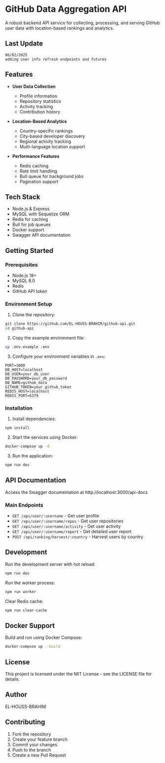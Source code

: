 # GitHub Data Aggregation API

A robust backend API service for collecting, processing, and serving GitHub user data with location-based rankings and analytics.

## Last Update
    06/02/2025
    adding user info refresh endpoints and futures
## Features

- **User Data Collection**
  - Profile information
  - Repository statistics
  - Activity tracking
  - Contribution history

- **Location-Based Analytics**
  - Country-specific rankings
  - City-based developer discovery
  - Regional activity tracking
  - Multi-language location support

- **Performance Features**
  - Redis caching
  - Rate limit handling
  - Bull queue for background jobs
  - Pagination support

## Tech Stack

- Node.js & Express
- MySQL with Sequelize ORM
- Redis for caching
- Bull for job queues
- Docker support
- Swagger API documentation

## Getting Started

### Prerequisites

- Node.js 18+
- MySQL 8.0
- Redis
- GitHub API token

### Environment Setup

1. Clone the repository:
```bash
git clone https://github.com/EL-HOUSS-BRAHIM/github-api.git
cd github-api
```

2. Copy the example environment file:
```bash
cp .env.example .env
```

3. Configure your environment variables in `.env`:
```
PORT=3000
DB_HOST=localhost
DB_USER=your_db_user
DB_PASSWORD=your_db_password
DB_NAME=github_data
GITHUB_TOKEN=your_github_token
REDIS_HOST=localhost
REDIS_PORT=6379
```

### Installation

1. Install dependencies:
```bash
npm install
```

2. Start the services using Docker:
```bash
docker-compose up -d
```

3. Run the application:
```bash
npm run dev
```

## API Documentation

Access the Swagger documentation at http://localhost:3000/api-docs



### Main Endpoints

- `GET /api/user/:username` - Get user profile
- `GET /api/user/:username/repos` - Get user repositories
- `GET /api/user/:username/activity` - Get user activity
- `GET /api/user/:username/report` - Get detailed user report
- `POST /api/ranking/harvest/:country` - Harvest users by country

## Development

Run the development server with hot reload:
```bash
npm run dev
```

Run the worker process:
```bash
npm run worker
```

Clear Redis cache:
```bash
npm run clear-cache
```

## Docker Support

Build and run using Docker Compose:
```bash
docker-compose up --build
```

## License

This project is licensed under the MIT License - see the LICENSE file for details.

## Author

EL-HOUSS-BRAHIM

## Contributing

1. Fork the repository
2. Create your feature branch
3. Commit your changes
4. Push to the branch
5. Create a new Pull Request